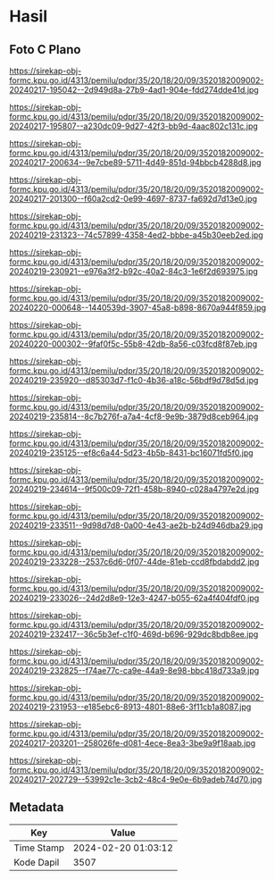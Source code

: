 # Hasil

## Foto C Plano

https://sirekap-obj-formc.kpu.go.id/4313/pemilu/pdpr/35/20/18/20/09/3520182009002-20240217-195042--2d949d8a-27b9-4ad1-904e-fdd274dde41d.jpg

https://sirekap-obj-formc.kpu.go.id/4313/pemilu/pdpr/35/20/18/20/09/3520182009002-20240217-195807--a230dc09-9d27-42f3-bb9d-4aac802c131c.jpg

https://sirekap-obj-formc.kpu.go.id/4313/pemilu/pdpr/35/20/18/20/09/3520182009002-20240217-200634--9e7cbe89-5711-4d49-851d-94bbcb4288d8.jpg

https://sirekap-obj-formc.kpu.go.id/4313/pemilu/pdpr/35/20/18/20/09/3520182009002-20240217-201300--f60a2cd2-0e99-4697-8737-fa692d7d13e0.jpg

https://sirekap-obj-formc.kpu.go.id/4313/pemilu/pdpr/35/20/18/20/09/3520182009002-20240219-231323--74c57899-4358-4ed2-bbbe-a45b30eeb2ed.jpg

https://sirekap-obj-formc.kpu.go.id/4313/pemilu/pdpr/35/20/18/20/09/3520182009002-20240219-230921--e976a3f2-b92c-40a2-84c3-1e6f2d693975.jpg

https://sirekap-obj-formc.kpu.go.id/4313/pemilu/pdpr/35/20/18/20/09/3520182009002-20240220-000648--1440539d-3907-45a8-b898-8670a944f859.jpg

https://sirekap-obj-formc.kpu.go.id/4313/pemilu/pdpr/35/20/18/20/09/3520182009002-20240220-000302--9faf0f5c-55b8-42db-8a56-c03fcd8f87eb.jpg

https://sirekap-obj-formc.kpu.go.id/4313/pemilu/pdpr/35/20/18/20/09/3520182009002-20240219-235920--d85303d7-f1c0-4b36-a18c-56bdf9d78d5d.jpg

https://sirekap-obj-formc.kpu.go.id/4313/pemilu/pdpr/35/20/18/20/09/3520182009002-20240219-235814--8c7b276f-a7a4-4cf8-9e9b-3879d8ceb964.jpg

https://sirekap-obj-formc.kpu.go.id/4313/pemilu/pdpr/35/20/18/20/09/3520182009002-20240219-235125--ef8c6a44-5d23-4b5b-8431-bc16071fd5f0.jpg

https://sirekap-obj-formc.kpu.go.id/4313/pemilu/pdpr/35/20/18/20/09/3520182009002-20240219-234614--9f500c09-72f1-458b-8940-c028a4797e2d.jpg

https://sirekap-obj-formc.kpu.go.id/4313/pemilu/pdpr/35/20/18/20/09/3520182009002-20240219-233511--9d98d7d8-0a00-4e43-ae2b-b24d946dba29.jpg

https://sirekap-obj-formc.kpu.go.id/4313/pemilu/pdpr/35/20/18/20/09/3520182009002-20240219-233228--2537c6d6-0f07-44de-81eb-ccd8fbdabdd2.jpg

https://sirekap-obj-formc.kpu.go.id/4313/pemilu/pdpr/35/20/18/20/09/3520182009002-20240219-233026--24d2d8e9-12e3-4247-b055-62a4f404fdf0.jpg

https://sirekap-obj-formc.kpu.go.id/4313/pemilu/pdpr/35/20/18/20/09/3520182009002-20240219-232417--36c5b3ef-c1f0-469d-b696-929dc8bdb8ee.jpg

https://sirekap-obj-formc.kpu.go.id/4313/pemilu/pdpr/35/20/18/20/09/3520182009002-20240219-232825--f74ae77c-ca9e-44a9-8e98-bbc418d733a9.jpg

https://sirekap-obj-formc.kpu.go.id/4313/pemilu/pdpr/35/20/18/20/09/3520182009002-20240219-231953--e185ebc6-8913-4801-88e6-3f11cb1a8087.jpg

https://sirekap-obj-formc.kpu.go.id/4313/pemilu/pdpr/35/20/18/20/09/3520182009002-20240217-203201--258026fe-d081-4ece-8ea3-3be9a9f18aab.jpg

https://sirekap-obj-formc.kpu.go.id/4313/pemilu/pdpr/35/20/18/20/09/3520182009002-20240217-202729--53992c1e-3cb2-48c4-9e0e-6b9adeb74d70.jpg


## Metadata

| Key        | Value               |
| ---------- | ------------------- |
| Time Stamp | 2024-02-20 01:03:12 |
| Kode Dapil | 3507                |



